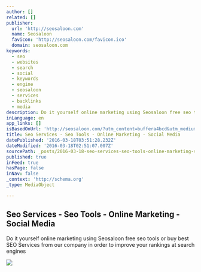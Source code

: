 ```yaml
---
author: []
related: []
publisher:
  url: 'http://seosaloon.com'
  name: Seosaloon
  favicon: 'http://seosaloon.com/favicon.ico'
  domain: seosaloon.com
keywords:
  - seo
  - websites
  - search
  - social
  - keywords
  - engine
  - seosaloon
  - services
  - backlinks
  - media
description: Do it yourself online marketing using Seosaloon free seo tools or buy best SEO Services from our company in order to improve your rankings at search engines
inLanguage: en
app_links: []
isBasedOnUrl: 'http://seosaloon.com/?utm_content=buffera4bcd&utm_medium=social&utm_source=twitter.com&utm_campaign=buffer'
title: Seo Services - Seo Tools - Online Marketing - Social Media
datePublished: '2016-03-18T03:51:28.232Z'
dateModified: '2016-03-18T02:51:07.007Z'
sourcePath: _posts/2016-03-18-seo-services-seo-tools-online-marketing-social-media.md
published: true
inFeed: true
hasPage: false
inNav: false
_context: 'http://schema.org'
_type: MediaObject

---
```

<article style=""><h1>Seo Services - Seo Tools - Online Marketing - Social Media</h1><p>Do it yourself online marketing using Seosaloon free seo tools or buy best SEO Services from our company in order to improve your rankings at search engines</p><img src="http://seosaloon.com/wp-content/uploads/2016/02/Online-Marketing-Plan.png" /></article>
